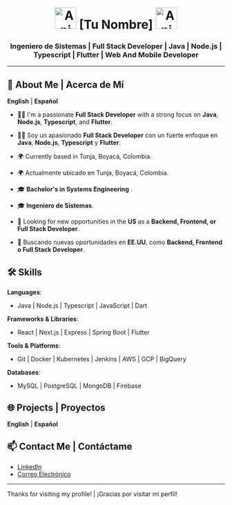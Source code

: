 <div align="center">
  <h1>
    <img src="https://i.pinimg.com/originals/c1/ea/c9/c1eac9b2156638e024047540c3dce54b.gif" width="50" height="50" alt="Animated Emoji">
    [Tu Nombre]
    <img src="https://i.pinimg.com/originals/c1/ea/c9/c1eac9b2156638e024047540c3dce54b.gif" width="50" height="50" alt="Animated Emoji">
  </h1>
  <h3>Ingeniero de Sistemas | Full Stack Developer | Java | Node.js | Typescript | Flutter | Web And Mobile Developer</h3>
</div>

---

## 🤖 About Me | Acerca de Mí

**English** | **Español**

- 👨‍💻 I'm a passionate **Full Stack Developer** with a strong focus on **Java**, **Node.js**, **Typescript**, and **Flutter**.
- 👨‍💻 Soy un apasionado **Full Stack Developer** con un fuerte enfoque en **Java**, **Node.js**, **Typescript** y **Flutter**.

- 🌍 Currently based in Tunja, Boyacá, Colombia.
- 🌍 Actualmente ubicado en Tunja, Boyacá, Colombia.

- 🎓 **Bachelor's in Systems Engineering** .
- 🎓 **Ingeniero de Sistemas**.

- 💼 Looking for new opportunities in the **US** as a **Backend, Frontend, or Full Stack Developer**.
- 💼 Buscando nuevas oportunidades en **EE.UU.** como **Backend, Frontend o Full Stack Developer**.

## 🛠️ Skills

**Languages**:
- Java | Node.js | Typescript | JavaScript | Dart

**Frameworks & Libraries**:
- React | Next.js | Express | Spring Boot | Flutter

**Tools & Platforms**:
- Git | Docker | Kubernetes | Jenkins | AWS | GCP | BigQuery

**Databases**:
- MySQL | PostgreSQL | MongoDB | Firebase

## 🌐 Projects | Proyectos

**English** | **Español**

## 📫 Contact Me | Contáctame

- [LinkedIn](https://www.linkedin.com/in/pipe-rincon/) 
- [Correo Electrónico](mailto:piperincon.dev@gmail.com)

---

Thanks for visiting my profile! | ¡Gracias por visitar mi perfil!
